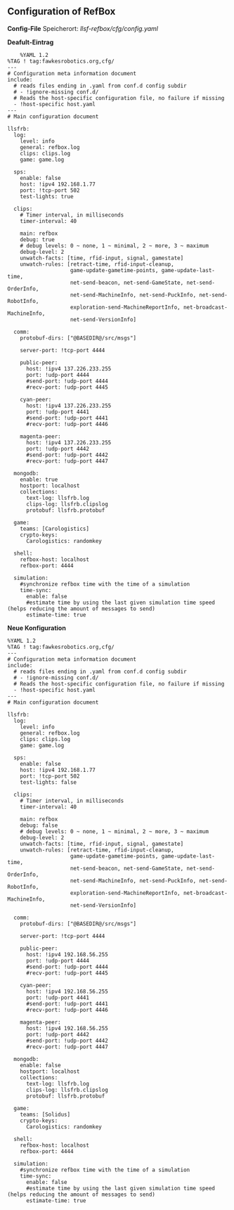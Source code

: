 **Configuration of RefBox**
----------
**Config-File**
Speicherort: *llsf-refbox/cfg/config.yaml*

**Deafult-Eintrag**

        %YAML 1.2
    %TAG ! tag:fawkesrobotics.org,cfg/
    ---
    # Configuration meta information document
    include:
      # reads files ending in .yaml from conf.d config subdir
      # - !ignore-missing conf.d/
      # Reads the host-specific configuration file, no failure if missing
      - !host-specific host.yaml
    ---
    # Main configuration document
    
    llsfrb:
      log:
        level: info
        general: refbox.log
        clips: clips.log
        game: game.log
    
      sps:
        enable: false
        host: !ipv4 192.168.1.77
        port: !tcp-port 502
        test-lights: true
    
      clips:
        # Timer interval, in milliseconds
        timer-interval: 40
    
        main: refbox
        debug: true
        # debug levels: 0 ~ none, 1 ~ minimal, 2 ~ more, 3 ~ maximum
        debug-level: 2
        unwatch-facts: [time, rfid-input, signal, gamestate]
        unwatch-rules: [retract-time, rfid-input-cleanup,
                        game-update-gametime-points, game-update-last-time,
                        net-send-beacon, net-send-GameState, net-send-OrderInfo,
                        net-send-MachineInfo, net-send-PuckInfo, net-send-RobotInfo,
                        exploration-send-MachineReportInfo, net-broadcast-MachineInfo,
                        net-send-VersionInfo]
    
      comm:
        protobuf-dirs: ["@BASEDIR@/src/msgs"]
    
        server-port: !tcp-port 4444
        
        public-peer:
          host: !ipv4 137.226.233.255
          port: !udp-port 4444
          #send-port: !udp-port 4444
          #recv-port: !udp-port 4445
    
        cyan-peer:
          host: !ipv4 137.226.233.255
          port: !udp-port 4441
          #send-port: !udp-port 4441
          #recv-port: !udp-port 4446
    
        magenta-peer:
          host: !ipv4 137.226.233.255
          port: !udp-port 4442
          #send-port: !udp-port 4442
          #recv-port: !udp-port 4447
    
      mongodb:
        enable: true
        hostport: localhost
        collections:
          text-log: llsfrb.log
          clips-log: llsfrb.clipslog
          protobuf: llsfrb.protobuf
    
      game:
        teams: [Carologistics]
        crypto-keys:
          Carologistics: randomkey
    
      shell:
        refbox-host: localhost
        refbox-port: 4444
    
      simulation:
        #synchronize refbox time with the time of a simulation 
        time-sync:
          enable: false
          #estimate time by using the last given simulation time speed (helps reducing the amount of messages to send)
          estimate-time: true
**Neue Konfiguration**

    %YAML 1.2
    %TAG ! tag:fawkesrobotics.org,cfg/
    ---
    # Configuration meta information document
    include:
      # reads files ending in .yaml from conf.d config subdir
      # - !ignore-missing conf.d/
      # Reads the host-specific configuration file, no failure if missing
      - !host-specific host.yaml
    ---
    # Main configuration document
    
    llsfrb:
      log:
        level: info
        general: refbox.log
        clips: clips.log
        game: game.log
    
      sps:
        enable: false
        host: !ipv4 192.168.1.77
        port: !tcp-port 502
        test-lights: false
    
      clips:
        # Timer interval, in milliseconds
        timer-interval: 40
    
        main: refbox
        debug: false
        # debug levels: 0 ~ none, 1 ~ minimal, 2 ~ more, 3 ~ maximum
        debug-level: 2
        unwatch-facts: [time, rfid-input, signal, gamestate]
        unwatch-rules: [retract-time, rfid-input-cleanup,
                        game-update-gametime-points, game-update-last-time,
                        net-send-beacon, net-send-GameState, net-send-OrderInfo,
                        net-send-MachineInfo, net-send-PuckInfo, net-send-RobotInfo,
                        exploration-send-MachineReportInfo, net-broadcast-MachineInfo,
                        net-send-VersionInfo]
    
      comm:
        protobuf-dirs: ["@BASEDIR@/src/msgs"]
    
        server-port: !tcp-port 4444
        
        public-peer:
          host: !ipv4 192.168.56.255
          port: !udp-port 4444
          #send-port: !udp-port 4444
          #recv-port: !udp-port 4445
    
        cyan-peer:
          host: !ipv4 192.168.56.255
          port: !udp-port 4441
          #send-port: !udp-port 4441
          #recv-port: !udp-port 4446
    
        magenta-peer:
          host: !ipv4 192.168.56.255
          port: !udp-port 4442
          #send-port: !udp-port 4442
          #recv-port: !udp-port 4447
    
      mongodb:
        enable: false
        hostport: localhost
        collections:
          text-log: llsfrb.log
          clips-log: llsfrb.clipslog
          protobuf: llsfrb.protobuf
    
      game:
        teams: [Solidus]
        crypto-keys:
          Carologistics: randomkey
    
      shell:
        refbox-host: localhost
        refbox-port: 4444
    
      simulation:
        #synchronize refbox time with the time of a simulation 
        time-sync:
          enable: false
          #estimate time by using the last given simulation time speed (helps reducing the amount of messages to send)
          estimate-time: true

  
